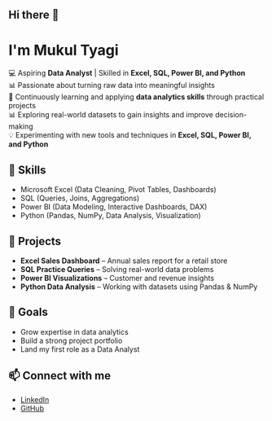 ## Hi there 👋
# I'm Mukul Tyagi  

💻 Aspiring **Data Analyst** | Skilled in **Excel, SQL, Power BI, and Python**  
📊 Passionate about turning raw data into meaningful insights  
🌱 Continuously learning and applying **data analytics skills** through practical projects  
📊 Exploring real-world datasets to gain insights and improve decision-making  
💡 Experimenting with new tools and techniques in **Excel, SQL, Power BI, and Python** 


## 🚀 Skills  
- Microsoft Excel (Data Cleaning, Pivot Tables, Dashboards)  
- SQL (Queries, Joins, Aggregations)  
- Power BI (Data Modeling, Interactive Dashboards, DAX)  
- Python (Pandas, NumPy, Data Analysis, Visualization)  


## 📂 Projects  
- **Excel Sales Dashboard** – Annual sales report for a retail store  
- **SQL Practice Queries** – Solving real-world data problems  
- **Power BI Visualizations** – Customer and revenue insights  
- **Python Data Analysis** – Working with datasets using Pandas & NumPy  


## 🎯 Goals  
- Grow expertise in data analytics  
- Build a strong project portfolio  
- Land my first role as a Data Analyst  

## 📫 Connect with me  
- [LinkedIn](https://linkedin.com)  
- [GitHub](https://github.com/MukulTyagi007)  
